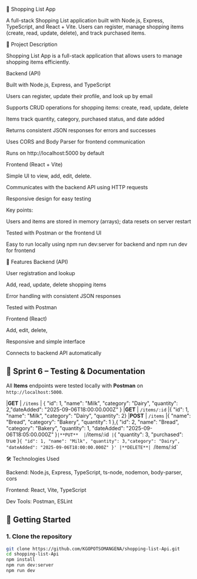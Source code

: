 🛒 Shopping List App

A full-stack Shopping List application built with Node.js, Express, TypeScript, and React + Vite.
Users can register, manage shopping items (create, read, update, delete), and track purchased items.

📝 Project Description

Shopping List App is a full-stack application that allows users to manage shopping items efficiently.

Backend (API)

Built with Node.js, Express, and TypeScript

Users can register, update their profile, and look up by email

Supports CRUD operations for shopping items: create, read, update, delete

Items track quantity, category, purchased status, and date added

Returns consistent JSON responses for errors and successes

Uses CORS and Body Parser for frontend communication

Runs on http://localhost:5000
 by default

Frontend (React + Vite)

Simple UI to view, add, edit, delete.

Communicates with the backend API using HTTP requests

Responsive design for easy testing

Key points:

Users and items are stored in memory (arrays); data resets on server restart

Tested with Postman or the frontend UI

Easy to run locally using npm run dev:server for backend and npm run dev for frontend

📌 Features
Backend (API)

User registration and lookup

Add, read, update, delete shopping items

Error handling with consistent JSON responses

Tested with Postman

Frontend (React)

Add, edit, delete,

Responsive and simple interface

Connects to backend API automatically

## 🧪 Sprint 6 – Testing & Documentation
All **Items** endpoints were tested locally with **Postman** on `http://localhost:5000`.

|**GET**  | `/items`       | { "id": 1, "name": "Milk", "category": "Dairy", "quantity": 2,"dateAdded": "2025-09-06T18:00:00.000Z" } 
|**GET**  | `/items/:id` |{ "id": 1, "name": "Milk", "category": "Dairy", "quantity": 2}
|**POST** | `/items`     |{ "name": "Bread", "category": "Bakery", "quantity": 1 },{ "id": 2, "name": "Bread", "category": "Bakery", "quantity": 1, "dateAdded": "2025-09-06T18:05:00.000Z" }`
|**PUT**  | `/items/:id` |`{ "quantity": 3, "purchased": true }`{ "id": 1, "name": "Milk", "quantity": 3,"category": "Dairy", "dateAdded": "2025-09-06T18:00:00.000Z" }'
|**DELETE**| `/items/:id`


🛠️ Technologies Used


Backend: Node.js, Express, TypeScript, ts-node, nodemon, body-parser, cors

Frontend: React, Vite, TypeScript

Dev Tools: Postman, ESLint

## 🚀 Getting Started

### 1. Clone the repository
```bash
git clone https://github.com/KGOPOTSOMANGENA/shopping-list-Api.git
cd shopping-list-Api
npm install
npm run dev:server
npm run dev

